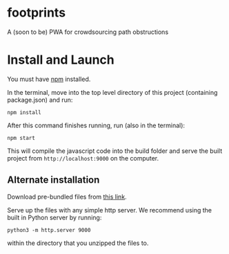 # footprints
A (soon to be) PWA for crowdsourcing path obstructions

# Install and Launch

You must have [npm](https://www.npmjs.com/get-npm) installed.

In the terminal, move into the top level directory of this project (containing package.json) and run:
```
npm install
```
After this command finishes running, run (also in the terminal):
```
npm start
```
This will compile the javascript code into the build folder and serve the built project from `http://localhost:9000` on the computer.

## Alternate installation

Download pre-bundled files from [this link](https://github.com/ryjo1026/footprints/releases/download/0.1.0/footprints.zip).

Serve up the files with any simple http server. We recommend using the built in Python server by running:

```
python3 -m http.server 9000
```

within the directory that you unzipped the files to.
